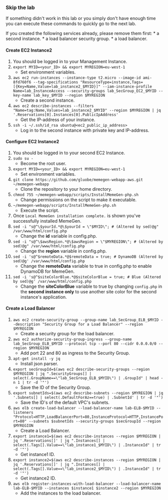 ### Skip the lab ###
If something didn't work in this lab or you simply don't have enough time you can execute these commands to quickly go to the next lab.

If you created the following services already, please remove them first:
    * a second instance.
    * a load balancer security group.
    * a load balancer.

#### Create EC2 Instance2
1. You should be logged in to your Management Instance.
1. `export MYID=<your_ID> && export MYREGION=eu-west-1`
    * Set environment variables.
1. `aws ec2 run-instances --instance-type t2.micro --image-id ami-8fd760f6 --tag-specifications "ResourceType=instance,Tags=[{Key=Name,Value=lab_instance2_$MYID}]" --iam-instance-profile Name=lab_InstanceAccess --security-groups lab_SecGroup_EC2_$MYID --key-name lab_key_$MYID --region $MYREGION`
    * Create a second instance.
1. `aws ec2 describe-instances --filters "Name=tag:Name,Values=lab_instance2_$MYID" --region $MYREGION | jq '.Reservations[0].Instances[0].PublicIpAddress'`
    * Get the IP-address of your instance.
1. `ssh -i ~/.ssh/id_rsa ubuntu@<ec2_public_ip_address>`
    * Log in to the second instance with private key and IP-address.

#### Configure EC2 Instance2 
1. You should be logged in to your second EC2 Instance.
1. `sudo su -`
    * Become the root user.
1. `export MYID=<your_ID> && export MYREGION=eu-west-1`
    * Set environment variables.
1. `git clone https://github.com/gluobe/memegen-webapp-aws.git ~/memegen-webapp`
    * Clone the repository to your home directory.
1. `chmod 755 ~/memegen-webapp/scripts/InstallMemeGen-php.sh`
    * Change permissions on the script to make it executable.
1. `~/memegen-webapp/scripts/InstallMemeGen-php.sh`
    * Execute the script.
1. Once `Local MemeGen installation complete.` is shown you've successfully installed MemeGen.
1. `sed -i "s@^\$yourId.*@\$yourId = \"$MYID\"; # (Altered by sed)@g" /var/www/html/config.php`
    * Change the **id** variable in config.php.
1. `sed -i "s@^\$awsRegion.*@\$awsRegion = \"$MYREGION\"; # (Altered by sed)@g" /var/www/html/config.php`
    * Change the **region** variable in config.php.
1. `sed -i 's@^$remoteData.*@$remoteData = true; # DynamoDB (Altered by sed)@g' /var/www/html/config.php`
    * Change the **remoteData** variable to true in config.php to enable DynamoDB for MemeGen.
1. `sed -i 's@^$siteColorBlue.*@$siteColorBlue = true; # Blue (Altered by sed)@g' /var/www/html/config.php` 
    * Change the **siteColorBlue** variable to true by changing `config.php` in the **second instance only** to use another site color for the second instance's application.
    
#### Create a Load Balancer    
1. `aws ec2 create-security-group --group-name lab_SecGroup_ELB_$MYID --description "Security Group for a Load Balancer" --region $MYREGION`
    * Create a security group for the load balancer.
1. `aws ec2 authorize-security-group-ingress --group-name lab_SecGroup_ELB_$MYID --protocol tcp --port 80 --cidr 0.0.0.0/0 --region $MYREGION`
    * Add port 22 and 80 as ingress to the Security Group.
1. `apt-get install -y jq`
    * Install json parser.
1. `export secGroupId=$(aws ec2 describe-security-groups --region $MYREGION | jq ".SecurityGroups[] | select(.GroupName==\"lab_SecGroup_ELB_$MYID\") | .GroupId" | head -n 1 | tr -d '"')`
    * Save the ID of the Security Group.
1. `export subnetIds=$(aws ec2 describe-subnets --region $MYREGION | jq '.Subnets[] | select(.DefaultForAz==true) | .SubnetId' | tr -d '"')`
    * Save the ID's of the default VPC's subnets.
1. `aws elb create-load-balancer --load-balancer-name lab-ELB-$MYID --listeners "Protocol=HTTP,LoadBalancerPort=80,InstanceProtocol=HTTP,InstancePort=80" --subnets $subnetIds --security-groups $secGroupId --region $MYREGION`
    * Create a Load Balancer.
1. `export instance1=$(aws ec2 describe-instances --region $MYREGION | jq '.Reservations[]' | jq ".Instances[] | select(.Tags[].Value==\"lab_instance1_$MYID\") | .InstanceId" | tr -d '"')`
    * Get instance1 ID.
1. `export instance2=$(aws ec2 describe-instances --region $MYREGION | jq '.Reservations[]' | jq ".Instances[] | select(.Tags[].Value==\"lab_instance2_$MYID\") | .InstanceId" | tr -d '"')`
    * Get instance2 ID.
1. `aws elb register-instances-with-load-balancer --load-balancer-name lab-ELB-$MYID --instances $instance1 $instance2 --region $MYREGION`
    * Add the instances to the load balancer.